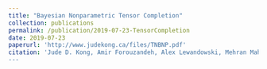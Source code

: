 ```yaml
---
title: "Bayesian Nonparametric Tensor Completion"
collection: publications
permalink: /publication/2019-07-23-TensorCompletion
date: 2019-07-23
paperurl: 'http://www.judekong.ca/files/TNBNP.pdf'
citation: 'Jude D. Kong, Amir Forouzandeh, Alex Lewandowski, Mehran Mahmoudi, and Gian Matharu.  (2019). "Bayesian Nonparametric Tensor Completion."
---
```

